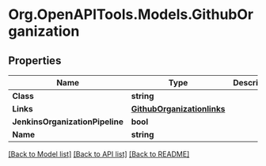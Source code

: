 # Org.OpenAPITools.Models.GithubOrganization

## Properties

Name | Type | Description | Notes
------------ | ------------- | ------------- | -------------
**Class** | **string** |  | [optional] 
**Links** | [**GithubOrganizationlinks**](GithubOrganizationlinks.md) |  | [optional] 
**JenkinsOrganizationPipeline** | **bool** |  | [optional] 
**Name** | **string** |  | [optional] 

[[Back to Model list]](../README.md#documentation-for-models) [[Back to API list]](../README.md#documentation-for-api-endpoints) [[Back to README]](../README.md)

